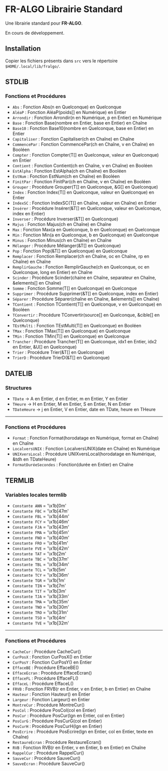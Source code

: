 # FR-ALGO Librairie Standard

Une librairie standard pour **FR-ALGO**.

En cours de développement.

## Installation

Copier les fichiers présents dans `src` vers le répertoire `$HOME/.local/lib/fralgo/`.

## STDLIB

### Fonctions et Procédures

* `Abs` : Fonction Abs(n en Quelconque) en Quelconque
* `AléaP` : Fonction AléaP(poids[] en Numérique) en Entier
* `Arrondir` : Fonction Arrondir(n en Numérique, p en Entier) en Numérique
* `Base` : Fonction Base(nombre en Entier, base en Entier) en Chaîne
* `Base10` : Fonction Base10(nombre en Quelconque, base en Entier) en Entier
* `Capitaliser` : Fonction Capitaliser(ch en Chaîne) en Chaîne
* `CommencePar` : Fonction CommencePar(ch en Chaîne, v en Chaîne) en Booléen
* `Compter` : Fonction Compter(T[] en Quelconque, valeur en Quelconque) en Entier
* `Contient` : Fonction Contient(ch en Chaîne, v en Chaîne) en Booléen
* `EstAlpha` : Fonction EstAlpha(ch en Chaîne) en Booléen
* `EstNum` : Fonction EstNum(ch en Chaîne) en Booléen
* `FinitPar` : Fonction FinitPar(ch en Chaîne, v en Chaîne) en Booléen
* `Grouper` : Procédure Grouper(T[] en Quelconque, &G[] en Quelconque)
* `Index` : Fonction Index(T[] en Quelconque, valeur en Quelconque) en Entier
* `IndexSC` : Fonction IndexSC(T[] en Chaîne, valeur en Chaîne) en Entier
* `Insérer` : Procédure Insérer(&T[] en Quelconque, valeur en Quelconque, index en Entier)
* `Inverser` : Procédure Inverser(&T[] en Quelconque)
* `Majus` : Fonction Majus(ch en Chaîne) en Chaîne
* `Max` : Fonction Max(a en Quelconque, b en Quelconque) en Quelconque
* `Min` : Fonction Min(a en Quelconque, b en Quelconque) en Quelconque
* `Minus` : Fonction Minus(ch en Chaîne) en Chaîne
* `Mélanger` : Procédure Mélanger(&T[] en Quelconque)
* `Pop` : Fonction Pop(&T[] en Quelconque) en Quelconque
* `Remplacer` : Fonction Remplacer(ch en Chaîne, oc en Chaîne, rp en Chaîne) en Chaîne
* `RemplirGauche` : Fonction RemplirGauche(ch en Quelconque, oc en Quelconque, long en Entier) en Chaîne
* `Scinder` : Procédure Scinder(chaine en Chaîne, separateur en Chaîne, &elements[] en Chaîne)
* `Somme` : Fonction Somme(T[] en Quelconque) en Quelconque
* `Supprimer` : Procédure Supprimer(&T[] en Quelconque, index en Entier)
* `Séparer` : Procédure Séparer(chaîne en Chaîne, &elements[] en Chaîne)
* `TContient` : Fonction TContient(T[] en Quelconque, v en Quelconque) en Booléen
* `TConvertir` : Procédure TConvertir(source[] en Quelconque, &cible[] en Quelconque)
* `TEstMulti` : Fonction TEstMulti(T[] en Quelconque) en Booléen
* `TMax` : Fonction TMax(T[] en Quelconque) en Quelconque
* `TMin` : Fonction TMin(T[] en Quelconque) en Quelconque
* `Trancher` : Procédure Trancher(T[] en Quelconque, idx1 en Entier, idx2 en Entier, &U[] en Quelconque)
* `Trier` : Procédure Trier(&T[] en Quelconque)
* `TrierD` : Procédure TrierD(&T[] en Quelconque)

## DATELIB

### Structures

* `TDate` → A en Entier, d en Entier, m en Entier, Y en Entier
* `THeure` → H en Entier, M en Entier, S en Entier, N en Entier
* `TDateHeure` → j en Entier, V en Entier, date en TDate, heure en THeure

---

### Fonctions et Procédures

* `Format` : Fonction Format(horodatage en Numérique, format en Chaîne) en Chaîne
* `LocalversUNIX` : Fonction LocalversUNIX(date en Chaîne) en Numérique
* `UNIXversLocal` : Procédure UNIXversLocal(horodatage en Numérique, &tdh en TDateHeure)
* `FormatDuréeSecondes` : Fonction(durée en Entier) en Chaîne

## TERMLIB

### Variables locales termlib

* `Constante ANN` = '\x1b[0m'
* `Constante FBC` = '\x1b[47m'
* `Constante FBL` = '\x1b[44m'
* `Constante FCY` = '\x1b[46m'
* `Constante FJA` = '\x1b[43m'
* `Constante FMA` = '\x1b[45m'
* `Constante FNO` = '\x1b[40m'
* `Constante FRO` = '\x1b[41m'
* `Constante FVE` = '\x1b[42m'
* `Constante TAT` = '\x1b[2m'
* `Constante TBC` = '\x1b[37m'
* `Constante TBL` = '\x1b[34m'
* `Constante TCL` = '\x1b[5m'
* `Constante TCY` = '\x1b[36m'
* `Constante TGR` = '\x1b[1m'
* `Constante TIN` = '\x1b[7m'
* `Constante TIT` = '\x1b[3m'
* `Constante TJA` = '\x1b[33m'
* `Constante TMA` = '\x1b[35m'
* `Constante TNO` = '\x1b[30m'
* `Constante TRO` = '\x1b[31m'
* `Constante TSO` = '\x1b[4m'
* `Constante TVE` = '\x1b[32m'

---

### Fonctions et Procédures

* `CacheCur` : Procédure CacheCur()
* `CurPosX` : Fonction CurPosX() en Entier
* `CurPosY` : Fonction CurPosY() en Entier
* `EffaceBE` : Procédure EffaceBE()
* `EffaceEcran` : Procédure EffaceEcran()
* `EffaceFL` : Procédure EffaceFL()
* `EffaceL` : Procédure EffaceL()
* `FRVB` : Fonction FRVB(r en Entier, v en Entier, b en Entier) en Chaîne
* `Hauteur` : Fonction Hauteur() en Entier
* `Largeur` : Fonction Largeur() en Entier
* `MontreCur` : Procédure MontreCur()
* `PosCol` : Procédure PosCol(col en Entier)
* `PosCur` : Procédure PosCur(lgn en Entier, col en Entier)
* `PosCurG` : Procédure PosCurG(col en Entier)
* `PosCurH` : Procédure PosCurH(lgn en Entier)
* `PosEcrire` : Procédure PosEcrire(lgn en Entier, col en Entier, texte en Chaîne)
* `RestaureEcran` : Procédure RestaureEcran()
* `RVB` : Fonction RVB(r en Entier, v en Entier, b en Entier) en Chaîne
* `RappelCur` : Procédure RappelCur()
* `SauveCur` : Procédure SauveCur()
* `SauveEcran` : Procédure SauveCur()

